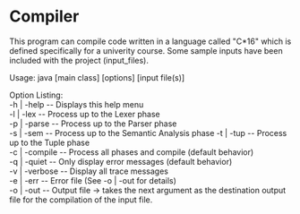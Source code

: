 # Compiler

This program can compile code written in a language called "C*16" which is defined specifically 
for a univerity course. Some sample inputs have been included with the project (input_files).

 Usage:
java [main class] [options] [input file(s)]

Option Listing:     
-h | -help     -- Displays this help menu     
-l | -lex      -- Process up to the Lexer phase   
-p | -parse    -- Process up to the Parser phase    
-s | -sem      -- Process up to the Semantic Analysis phase
-t | -tup      -- Process up to the Tuple phase     
-c | -compile  -- Process all phases and compile (default behavior)     
-q | -quiet    -- Only display error messages (default behavior)     
-v | -verbose  -- Display all trace messages     
-e | -err      -- Error file (See -o | -out for details)     
-o | -out      -- Output file →  takes the next argument as the destination output file for     the compilation of the input file.
